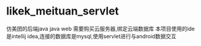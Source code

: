 # likek_meituan_servlet
仿美团的后端java
java web
需要购买云服务器,绑定云端数据库
本项目使用的ide是intellij idea,连接的数据库是mysql,使用servlet进行与android数据交互
